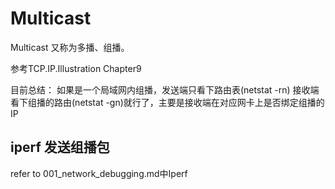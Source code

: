 

# Multicast

Multicast 又称为多播、组播。

参考TCP.IP.Illustration Chapter9

目前总结：
    如果是一个局域网内组播，发送端只看下路由表(netstat -rn)
    接收端看下组播的路由(netstat -gn)就行了，主要是接收端在对应网卡上是否绑定组播的IP


## iperf 发送组播包

refer to 001_network_debugging.md中Iperf